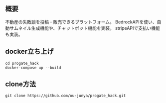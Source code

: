 ## 概要
不動産の失敗談を投稿・販売できるプラットフォーム。
BedrockAPIを使い、自動サムネイル生成機能や、チャットボット機能を実装。
stripeAPIで支払い機能も実装。

## docker立ち上げ
```
cd progate_hack
docker-compose up --build
```

## clone方法
```
git clone https://github.com/ou-junya/progate_hack.git
```
